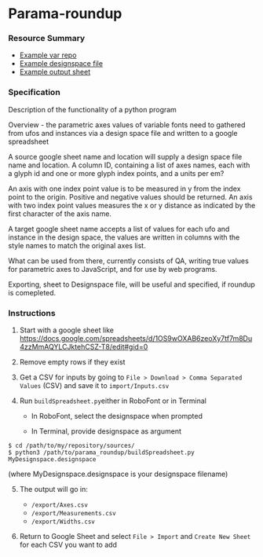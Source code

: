 # Parama-roundup

### Resource Summary
* [Example var repo](https://github.com/typenetwork/amstelvar/)
* [Example designspace file](https://github.com/TypeNetwork/Amstelvar/blob/master/sources/Amstelvar-NewCharset/Amstelvar-Roman-009.designspace)
* [Example output sheet](https://docs.google.com/spreadsheets/d/1r0oqR3ic8qQJycGgmZW-kqKEzgoPIIiKxt4MhOJFu7U)

### Specification

Description of the functionality of a python program

Overview - the parametric axes values of variable fonts need to gathered from ufos and instances via a design space file and written to a google spreadsheet

A source google sheet name and location will supply a design space file name and location. A column ID, containing a list of axes names, each with a glyph id and one or more glyph index points, and a units per em?

An axis with one index point value is to be measured in y from the index point to the origin. Positive and negative values should be returned.
An axis with two index point values measures the x or y distance as indicated by the first character of the axis name.

A target google sheet name accepts a list of values for each ufo and instance in the design space, the values are written in columns with the style names to match the original axes list.

What can be used from there, currently consists of QA, writing true values for parametric axes to JavaScript, and for use by web programs.

Exporting, sheet to Designspace file, will be useful and specified, if roundup is comepleted.

### Instructions

1. Start with a google sheet like https://docs.google.com/spreadsheets/d/1OS9wOXAB6zeoXy7tf7m8Du4zzMmAQYLCJktehCSZ-T8/edit#gid=0

2. Remove empty rows if they exist

3. Get a CSV for inputs by going to `File > Download > Comma Separated Values` (CSV) and save it to `import/Inputs.csv`

4. Run `buildSpreadsheet.py`either in RoboFont or in Terminal

    * In RoboFont, select the designspace when prompted
    
    * In Terminal, provide designspace as argument
```
$ cd /path/to/my/repository/sources/
$ python3 /path/to/parama_roundup/buildSpreadsheet.py MyDesignspace.designspace
``` 
(where MyDesignspace.designspace is your designspace filename)


5. The output will go in:
    * `/export/Axes.csv`
    * `/export/Measurements.csv`
    * `/export/Widths.csv`
    
6. Return to Google Sheet and select `File > Import` and `Create New Sheet` for each CSV you want to add
